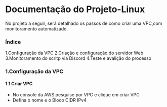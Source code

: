 # Documentação do Projeto-Linux
  No projeto a seguir, será detalhado os passos de como criar uma VPC,com monitoramento automatizado.

### Índice
1.Configuração da VPC
2.Criação e configuração do servidor Web
3.Monitoramento do scritp via Discord
4.Teste e avalição do processo

### 1.Configuração da VPC
#### 1.1 Criar VPC

- No console da AWS pesquise por VPC e clique em criar VPC
- Defina o nome e o Bloco CIDR IPv4

